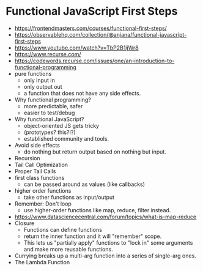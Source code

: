# Functional JavaScript First Steps

* <https://frontendmasters.com/courses/functional-first-steps/>
* <https://observablehq.com/collection/@anjana/functional-javascript-first-steps>
* <https://www.youtube.com/watch?v=TbP2B1ijWr8>
* <https://www.recurse.com/>
* <https://codewords.recurse.com/issues/one/an-introduction-to-functional-programming>
* pure functions
  * only input in
  * only output out
  * a function that does not have any side effects.
* Why functional programming?
  * more predictable, safer
  * easier to test/debug
* Why functional JavaScript?
  * object-oriented JS gets tricky
  * (prototypes? this?!?)
  * established community and tools.
* Avoid side effects
  * do nothing but return output based on nothing but input.
* Recursion
* Tail Call Optimization
* Proper Tail Calls
* first class functions
  * can be passed around as values (like callbacks)
* higher order functions
  * take other functions as input/output
* Remember: Don't loop
  * use higher-order functions like map, reduce, filter instead.
* <https://www.datasciencecentral.com/forum/topics/what-is-map-reduce>
* Closure
  * Functions can define functions
  * return the inner function and it will "remember" scope.
  * This lets us "partially apply" functions to "lock in" some arguments and make more reusable functions.
* Currying breaks up a multi-arg function into a series of single-arg ones.
* The Lambda Function
